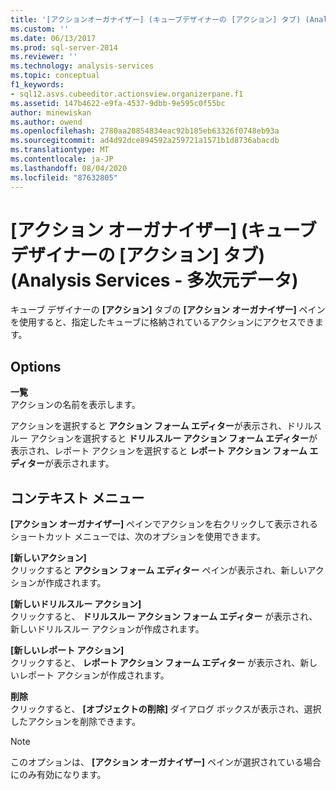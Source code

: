 ```yaml
---
title: '[アクションオーガナイザー] (キューブデザイナーの [アクション] タブ) (Analysis Services 多次元データ) |Microsoft Docs'
ms.custom: ''
ms.date: 06/13/2017
ms.prod: sql-server-2014
ms.reviewer: ''
ms.technology: analysis-services
ms.topic: conceptual
f1_keywords:
- sql12.asvs.cubeeditor.actionsview.organizerpane.f1
ms.assetid: 147b4622-e9fa-4537-9dbb-9e595c0f55bc
author: minewiskan
ms.author: owend
ms.openlocfilehash: 2780aa20854834eac92b185eb63326f0748eb93a
ms.sourcegitcommit: ad4d92dce894592a259721a1571b1d8736abacdb
ms.translationtype: MT
ms.contentlocale: ja-JP
ms.lasthandoff: 08/04/2020
ms.locfileid: "87632805"
---
```

# <a name="action-organizer-actions-tab-cube-designer-analysis-services---multidimensional-data"></a>[アクション オーガナイザー] (キューブ デザイナーの [アクション] タブ) (Analysis Services - 多次元データ)
  キューブ デザイナーの **[アクション]** タブの **[アクション オーガナイザー]** ペインを使用すると、指定したキューブに格納されているアクションにアクセスできます。  
  
## <a name="options"></a>Options  
 **一覧**  
 アクションの名前を表示します。  
  
 アクションを選択すると **アクション フォーム エディター**が表示され、ドリルスルー アクションを選択すると **ドリルスルー アクション フォーム エディター**が表示され、レポート アクションを選択すると **レポート アクション フォーム エディター**が表示されます。  
  
## <a name="context-menu"></a>コンテキスト メニュー  
 **[アクション オーガナイザー]** ペインでアクションを右クリックして表示されるショートカット メニューでは、次のオプションを使用できます。  
  
 **[新しいアクション]**  
 クリックすると **アクション フォーム エディター** ペインが表示され、新しいアクションが作成されます。  
  
 **[新しいドリルスルー アクション]**  
 クリックすると、 **ドリルスルー アクション フォーム エディター** が表示され、新しいドリルスルー アクションが作成されます。  
  
 **[新しいレポート アクション]**  
 クリックすると、 **レポート アクション フォーム エディター** が表示され、新しいレポート アクションが作成されます。  
  
 **削除**  
 クリックすると、 **[オブジェクトの削除]** ダイアログ ボックスが表示され、選択したアクションを削除できます。  
  
> [!NOTE]  
>  このオプションは、 **[アクション オーガナイザー]** ペインが選択されている場合にのみ有効になります。  
  
  
